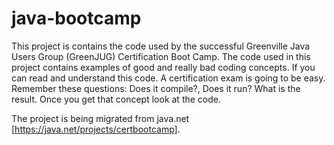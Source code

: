 # java-bootcamp
This project is contains the code used by the successful Greenville Java Users Group (GreenJUG) Certification Boot Camp. The code used in this project contains examples of good and really bad coding concepts. If you can read and understand this code. A certification exam is going to be easy. Remember these questions: Does it compile?, Does it run? What is the result. Once you get that concept look at the code. 

The project is being migrated from java.net [https://java.net/projects/certbootcamp].
